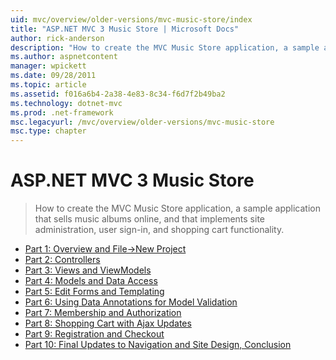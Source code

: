 ```yaml
---
uid: mvc/overview/older-versions/mvc-music-store/index
title: "ASP.NET MVC 3 Music Store | Microsoft Docs"
author: rick-anderson
description: "How to create the MVC Music Store application, a sample application that sells music albums online, and that implements site administration, user sign-in, an..."
ms.author: aspnetcontent
manager: wpickett
ms.date: 09/28/2011
ms.topic: article
ms.assetid: f016a6b4-2a38-4e83-8c34-f6d7f2b49ba2
ms.technology: dotnet-mvc
ms.prod: .net-framework
msc.legacyurl: /mvc/overview/older-versions/mvc-music-store
msc.type: chapter
---
```

ASP.NET MVC 3 Music Store
====================
> How to create the MVC Music Store application, a sample application that sells music albums online, and that implements site administration, user sign-in, and shopping cart functionality.


- [Part 1: Overview and File->New Project](mvc-music-store-part-1.md)
- [Part 2: Controllers](mvc-music-store-part-2.md)
- [Part 3: Views and ViewModels](mvc-music-store-part-3.md)
- [Part 4: Models and Data Access](mvc-music-store-part-4.md)
- [Part 5: Edit Forms and Templating](mvc-music-store-part-5.md)
- [Part 6: Using Data Annotations for Model Validation](mvc-music-store-part-6.md)
- [Part 7: Membership and Authorization](mvc-music-store-part-7.md)
- [Part 8: Shopping Cart with Ajax Updates](mvc-music-store-part-8.md)
- [Part 9: Registration and Checkout](mvc-music-store-part-9.md)
- [Part 10: Final Updates to Navigation and Site Design, Conclusion](mvc-music-store-part-10.md)
